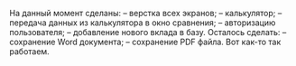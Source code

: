 На данный момент сделаны:
– верстка всех экранов;
– калькулятор;
– передача данных из калькулятора в окно сравнения;
– авторизацию пользователя;
– добавление нового вклада в базу.
Осталось сделать:
– сохранение Word документа;
– сохранение PDF файла.
Вот как-то так работаем.
